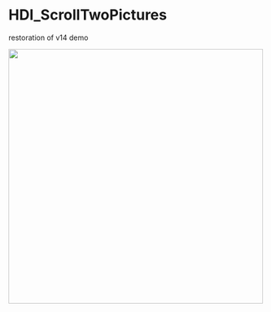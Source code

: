 # HDI_ScrollTwoPictures
restoration of v14 demo

<img width="500" height="auto" alt="" src="https://github.com/user-attachments/assets/0e0f0df7-8282-4beb-b24a-46c8a8e0c9a0" />
